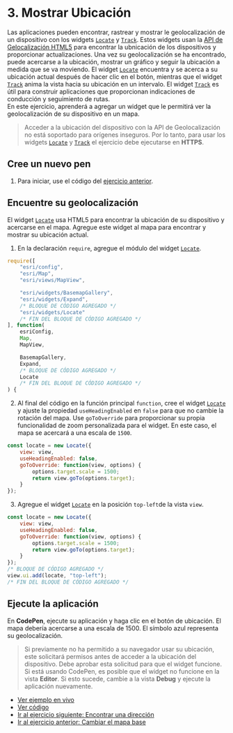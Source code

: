 # 3. Mostrar Ubicación
Las aplicaciones pueden encontrar, rastrear y mostrar le geolocalización de un dispositivo con los widgets [`Locate`](https://developers.arcgis.com/javascript/latest/api-reference/esri-widgets-Locate.html) y [`Track`](https://developers.arcgis.com/javascript/latest/api-reference/esri-widgets-Track.html). Estos widgets usan la [API de Gelocalización HTML5](https://developer.mozilla.org/en-US/docs/Web/API/Geolocation/Using_geolocation) para encontrar la ubnicación de los dispositivos y proporcionar actualizaciones. Una vez su geolocalización se ha encontrado, puede acercarse a la ubicación, mostrar un gráfico y seguir la ubicación a medida que se va moviendo. El widget [`Locate`](https://developers.arcgis.com/javascript/latest/api-reference/esri-widgets-Locate.html) encuentra y se acerca a su ubicación actual después de hacer clic en el botón, mientras que el widget [`Track`](https://developers.arcgis.com/javascript/latest/api-reference/esri-widgets-Track.html) anima la vista hacia su ubicación en un intervalo. El widget [`Track`](https://developers.arcgis.com/javascript/latest/api-reference/esri-widgets-Track.html) es útil para construir aplicaciones que proporcionan indicaciones de conducción y seguimiento de rutas.  
En este ejercicio, aprenderá a agregar un widget que le permitirá ver la geolocalización de su dispositivo en un mapa.
> Acceder a la ubicación del dispositivo con la API de Geolocalización no está soportado para orígenes inseguros. Por lo tanto, para usar los widgets [`Locate`](https://developers.arcgis.com/javascript/latest/api-reference/esri-widgets-Locate.html) y [`Track`](https://developers.arcgis.com/javascript/latest/api-reference/esri-widgets-Track.html) el ejercicio debe ejecutarse en **HTTPS**.
## Cree un nuevo pen
1. Para iniciar, use el código del [ejercicio anterior](https://github.com/DesarrolladoresEsri/epc.co.js/blob/main/2.mapa-base/README.md).
## Encuentre su geolocalización 
El widget [`Locate`](https://developers.arcgis.com/javascript/latest/api-reference/esri-widgets-Locate.html) usa HTML5 para encontrar la ubicación de su dispositivo y acercarse en el mapa. Agregue este widget al mapa para encontrar y mostrar su ubicación actual.
1. En la declaración `require`, agregue el módulo del widget [`Locate`](https://developers.arcgis.com/javascript/latest/api-reference/esri-widgets-Locate.html).
```javascript
require([
    "esri/config", 
    "esri/Map", 
    "esri/views/MapView",

    "esri/widgets/BasemapGallery",
    "esri/widgets/Expand",
    /* BLOQUE DE CÓDIGO AGREGADO */
    "esri/widgets/Locate"
    /* FIN DEL BLOQUE DE CÓDIGO AGREGADO */
], function(
    esriConfig, 
    Map, 
    MapView,

    BasemapGallery,
    Expand,
    /* BLOQUE DE CÓDIGO AGREGADO */
    Locate
    /* FIN DEL BLOQUE DE CÓDIGO AGREGADO */
) {
```
2. Al final del código en la función principal `function`, cree el widget [`Locate`](https://developers.arcgis.com/javascript/latest/api-reference/esri-widgets-Locate.html) y ajuste la propiedad `useHeadingEnabled` en `false` para que no cambie la rotación del mapa. Use `goToOverride` para proporcionar su propia funcionalidad de zoom personalizada para el widget. En este caso, el mapa se acercará a una escala de `1500`.
```javascript
const locate = new Locate({
    view: view,
    useHeadingEnabled: false,
    goToOverride: function(view, options) {
        options.target.scale = 1500;
        return view.goTo(options.target);
    }
});
```
3. Agregue el widget [`Locate`](https://developers.arcgis.com/javascript/latest/api-reference/esri-widgets-Locate.html) en la posición `top-left`de la vista `view`.
```javascript
const locate = new Locate({
    view: view,
    useHeadingEnabled: false,
    goToOverride: function(view, options) {
        options.target.scale = 1500;
        return view.goTo(options.target);
    }
});
/* BLOQUE DE CÓDIGO AGREGADO */
view.ui.add(locate, "top-left");
/* FIN DEL BLOQUE DE CÓDIGO AGREGADO */
```
## Ejecute la aplicación
En **CodePen**, ejecute su aplicación y haga clic en el botón de ubicación. El mapa debería acercarse a una escala de 1500. El símbolo azul representa su geolocalización.
> Si previamente no ha permitido a su navegador usar su ubicación, este solicitará permisos antes de acceder a la ubicación del dispositivo. Debe aprobar esta solicitud para que el widget funcione. Si está usando CodePen, es posible que el widget no funcione en la vista **Editor**. Si esto sucede, cambie a la vista **Debug** y ejecute la aplicación nuevamente. 

- [Ver ejemplo en vivo](#)
- [Ver código](#)
- [Ir al ejercicio siguiente: Encontrar una dirección](#)
- [Ir al ejercicio anterior: Cambiar el mapa base](https://github.com/DesarrolladoresEsri/epc.co.js/blob/main/2.mapa-base/README.md)
